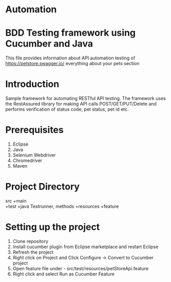 # Automation
# BDD Testing framework using Cucumber and Java
This file provides information about API automation testing of https://petstore.swagger.io/ everything about your pets section

# Introduction
Sample  framework for automating RESTful API testing. The framework uses the RestAssured library for making API calls POST/GET/PUT/Delete and performs verification of status code, pet status, pet id etc.

# Prerequisites
1. Eclipse
2. Java
3. Selenium Webdriver
4. Chromedriver
5. Maven

# Project Directory
src
  +main             
  +test
    +java             Testrunner, methods
    +resources
      +feature

# Setting up the project
1. Clone repository 
2. Install cucumber plugin from Eclipse marketplace and restart Eclipse
3. Refresh the project 
4. Right click on Project and Click Configure -> Convert to Cucumber project
5. Open feature file under - src/test/resources/petStoreApi.feature
6. Right click and select Run as Cucumber Feature
